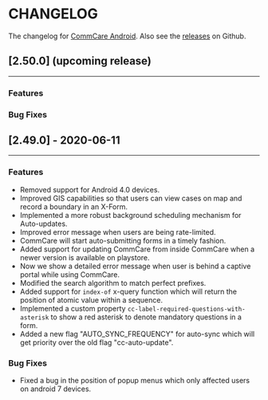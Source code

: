 # CHANGELOG

The changelog for [CommCare Android](https://github.com/dimagi/commcare-android). Also see the [releases](https://github.com/dimagi/commcare-android/releases) on Github.

## [2.50.0] (upcoming release)
---
### Features

### Bug Fixes

## [2.49.0] - 2020-06-11
---
### Features
- Removed support for Android 4.0 devices.
- Improved GIS capabilities so that users can view cases on map and record a boundary in an X-Form.
- Implemented a more robust background scheduling mechanism for Auto-updates. 
- Improved error message when users are being rate-limited. 
- CommCare will start auto-submitting forms in a timely fashion. 
- Added support for updating CommCare from inside CommCare when a newer version is available on playstore. 
- Now we show a detailed error message when user is behind a captive portal while using CommCare. 
- Modified the search algorithm to match perfect prefixes. 
- Added support for `index-of` x-query function which will return the position of atomic value within a sequence. 
- Implemented a custom property `cc-label-required-questions-with-asterisk` to show a red asterisk to denote mandatory questions in a form. 
- Added a new flag "AUTO_SYNC_FREQUENCY" for auto-sync which will get priority over the old flag "cc-auto-update".

### Bug Fixes
- Fixed a bug in the position of popup menus which only affected users on android 7 devices.
